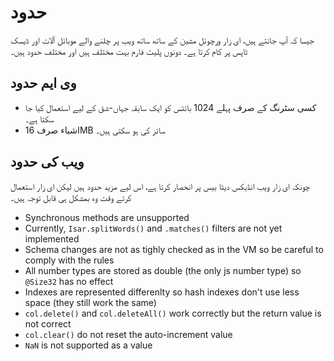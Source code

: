 # حدود 

جیسا کہ آپ جانتے ہیں، ای زار ورچوئل مشین کے ساتھ ساتھ ویب پر چلنے والے موبائل آلات اور ڈیسک ٹاپس پر کام کرتا ہے۔ دونوں پلیٹ فارم بہت مختلف ہیں اور مختلف حدود ہیں۔

## وی ایم حدود

- کسی سٹرنگ کے صرف پہلے 1024 بائٹس کو ایک سابقہ ​​جہاں-شق کے لیے استعمال کیا جا سکتا ہے۔
- اشیاء صرف 16MB سائز کی ہو سکتی ہیں۔

## ویب کی حدود

چونکہ  ای زار ویب انڈیکس دیٹا بیس پر انحصار کرتا ہے، اس لیے مزید حدود ہیں لیکن ای زار استعمال کرتے وقت وہ بمشکل ہی قابل توجہ ہیں۔

- Synchronous methods are unsupported
- Currently, `Isar.splitWords()` and `.matches()` filters are not yet implemented
- Schema changes are not as tighly checked as in the VM so be careful to comply with the rules
- All number types are stored as double (the only js number type) so `@Size32` has no effect
- Indexes are represented differenlty so hash indexes don't use less space (they still work the same)
- `col.delete()` and `col.deleteAll()` work correctly but the return value is not correct
- `col.clear()` do not reset the auto-increment value
- `NaN` is not supported as a value
